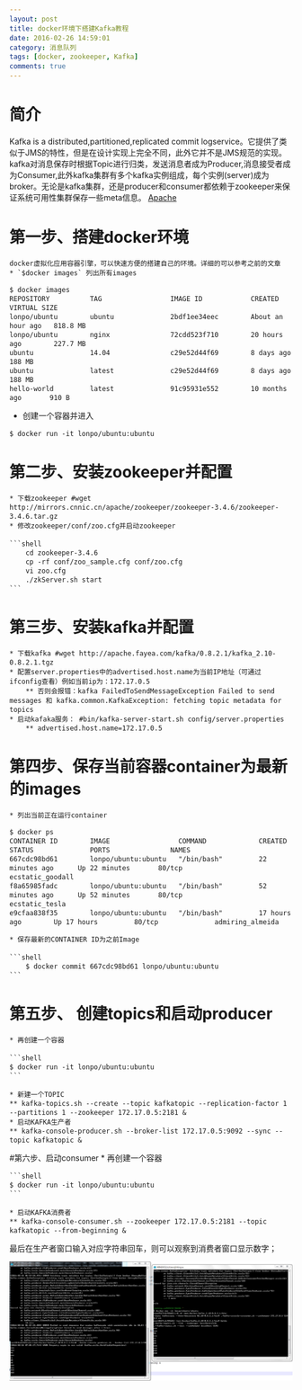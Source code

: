 ```yaml
---
layout: post
title: docker环境下搭建Kafka教程
date: 2016-02-26 14:59:01
category: 消息队列
tags: [docker, zookeeper, Kafka]
comments: true
---
```


# 简介
  Kafka is a distributed,partitioned,replicated commit logservice。它提供了类似于JMS的特性，但是在设计实现上完全不同，此外它并不是JMS规范的实现。kafka对消息保存时根据Topic进行归类，发送消息者成为Producer,消息接受者成为Consumer,此外kafka集群有多个kafka实例组成，每个实例(server)成为broker。无论是kafka集群，还是producer和consumer都依赖于zookeeper来保证系统可用性集群保存一些meta信息。
  [Apache](http://kafka.apache.org)
 
# 第一步、搭建docker环境
	docker虚拟化应用容器引擎，可以快速方便的搭建自己的环境。详细的可以参考之前的文章
	* `$docker images` 列出所有images
	
```shell
$ docker images
REPOSITORY          TAG                 IMAGE ID            CREATED             VIRTUAL SIZE
lonpo/ubuntu        ubuntu              2bdf1ee34eec        About an hour ago   818.8 MB
lonpo/ubuntu        nginx               72cdd523f710        20 hours ago        227.7 MB
ubuntu              14.04               c29e52d44f69        8 days ago          188 MB
ubuntu              latest              c29e52d44f69        8 days ago          188 MB
hello-world         latest              91c95931e552        10 months ago       910 B
```
	
* 创建一个容器并进入

```shell
$ docker run -it lonpo/ubuntu:ubuntu
```
	
# 第二步、安装zookeeper并配置
	* 下载zookeeper #wget http://mirrors.cnnic.cn/apache/zookeeper/zookeeper-3.4.6/zookeeper-3.4.6.tar.gz 
	* 修改zookeeper/conf/zoo.cfg并启动zookeeper
	
	```shell
		cd zookeeper-3.4.6
		cp -rf conf/zoo_sample.cfg conf/zoo.cfg
		vi zoo.cfg
		./zkServer.sh start
	```
<!--more-->	
# 第三步、安装kafka并配置
	* 下载kafka #wget http://apache.fayea.com/kafka/0.8.2.1/kafka_2.10-0.8.2.1.tgz
	* 配置server.properties中的advertised.host.name为当前IP地址（可通过ifconfig查看）例如当前ip为：172.17.0.5
		** 否则会报错：kafka FailedToSendMessageException Failed to send messages 和 kafka.common.KafkaException: fetching topic metadata for topics
	* 启动kafaka服务： #bin/kafka-server-start.sh config/server.properties
		** advertised.host.name=172.17.0.5

# 第四步、保存当前容器container为最新的images
	* 列出当前正在运行container
	
```shell
$ docker ps
CONTAINER ID        IMAGE                 COMMAND             CREATED             STATUS              PORTS               NAMES
667cdc98bd61        lonpo/ubuntu:ubuntu   "/bin/bash"         22 minutes ago      Up 22 minutes       80/tcp              ecstatic_goodall
f8a65985fadc        lonpo/ubuntu:ubuntu   "/bin/bash"         52 minutes ago      Up 52 minutes       80/tcp              ecstatic_tesla
e9cfaa838f35        lonpo/ubuntu:ubuntu   "/bin/bash"         17 hours ago        Up 17 hours         80/tcp              admiring_almeida
```

	* 保存最新的CONTAINER ID为之前Image
	
	```shell
		$ docker commit 667cdc98bd61 lonpo/ubuntu:ubuntu
	```
	
# 第五步、 创建topics和启动producer
	* 再创建一个容器
	
	```shell
	$ docker run -it lonpo/ubuntu:ubuntu
	```
	
	* 新建一个TOPIC
	** kafka-topics.sh --create --topic kafkatopic --replication-factor 1 --partitions 1 --zookeeper 172.17.0.5:2181 &
	* 启动KAFKA生产者
	** kafka-console-producer.sh --broker-list 172.17.0.5:9092 --sync --topic kafkatopic & 
#第六步、启动consumer
	* 再创建一个容器
	
	```shell
	$ docker run -it lonpo/ubuntu:ubuntu
	```
	
	* 启动KAFKA消费者
	** kafka-console-consumer.sh --zookeeper 172.17.0.5:2181 --topic kafkatopic --from-beginning & 
	 
最后在生产者窗口输入对应字符串回车，则可以观察到消费者窗口显示数字；

![kafka演示](/images/kafka.jpg)

